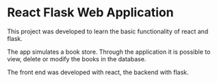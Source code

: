 # React Flask Web Application
This project was developed to learn the basic functionality of react and flask.

The app simulates a book store. Through the application it is possible to view, 
delete or modify the books in the database.

The front end was developed with react, the backend with flask.